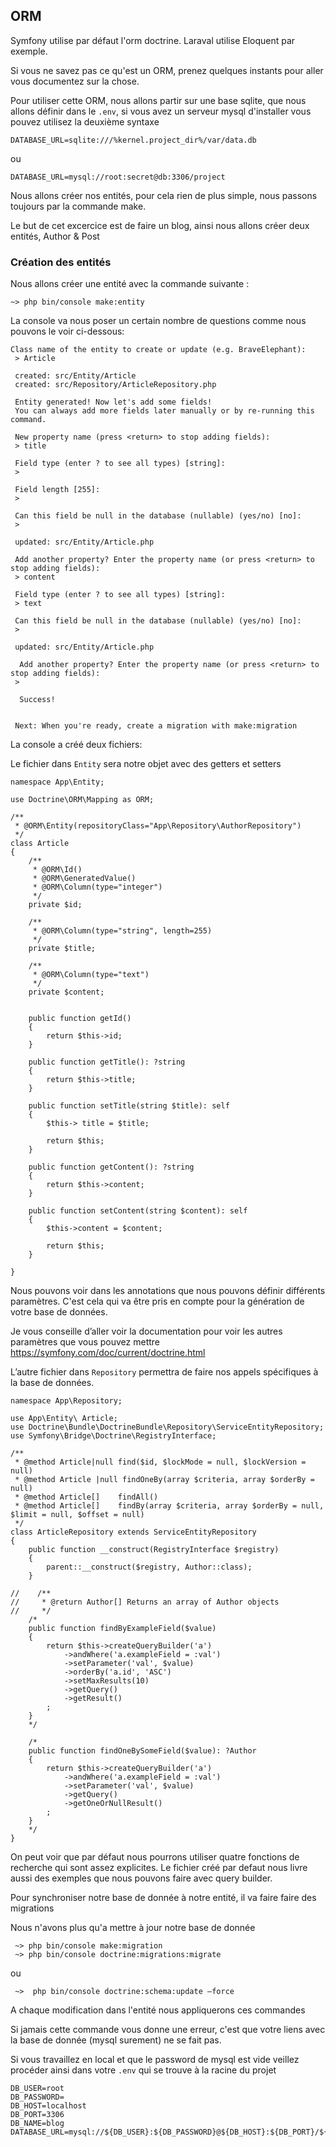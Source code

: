 ## ORM

Symfony utilise par défaut l'orm doctrine. Laraval utilise Eloquent par exemple.

Si vous ne savez pas ce qu'est un ORM, prenez quelques instants pour aller vous documentez sur la chose.

Pour utiliser cette ORM, nous allons partir sur une base sqlite, que nous allons définir dans le `.env`, si vous avez un serveur mysql d'installer vous pouvez utilisez la deuxième syntaxe 

```
DATABASE_URL=sqlite:///%kernel.project_dir%/var/data.db
```
ou

```
DATABASE_URL=mysql://root:secret@db:3306/project
```

Nous allons créer nos entités, pour cela rien de plus simple, nous passons toujours par la commande make.

Le but de cet excercice est de faire un blog, ainsi nous allons créer deux entités, Author & Post

### Création des entités
Nous allons créer une entité avec la commande suivante :

```
~> php bin/console make:entity
```

La console va nous poser un certain nombre de questions comme nous pouvons le voir ci-dessous:

```
Class name of the entity to create or update (e.g. BraveElephant):
 > Article

 created: src/Entity/Article
 created: src/Repository/ArticleRepository.php
 
 Entity generated! Now let's add some fields!
 You can always add more fields later manually or by re-running this command.

 New property name (press <return> to stop adding fields):
 > title

 Field type (enter ? to see all types) [string]:
 > 

 Field length [255]:
 > 

 Can this field be null in the database (nullable) (yes/no) [no]:
 > 

 updated: src/Entity/Article.php

 Add another property? Enter the property name (or press <return> to stop adding fields):
 > content

 Field type (enter ? to see all types) [string]:
 > text

 Can this field be null in the database (nullable) (yes/no) [no]:
 > 

 updated: src/Entity/Article.php

  Add another property? Enter the property name (or press <return> to stop adding fields):
 >
           
  Success! 
           

 Next: When you're ready, create a migration with make:migration
```


La console a créé deux fichiers:

Le fichier dans `Entity` sera notre objet avec des getters et setters

```
namespace App\Entity;

use Doctrine\ORM\Mapping as ORM;

/**
 * @ORM\Entity(repositoryClass="App\Repository\AuthorRepository")
 */
class Article
{
    /**
     * @ORM\Id()
     * @ORM\GeneratedValue()
     * @ORM\Column(type="integer")
     */
    private $id;

    /**
     * @ORM\Column(type="string", length=255)
     */
    private $title;

    /**
     * @ORM\Column(type="text")
     */
    private $content;


    public function getId()
    {
        return $this->id;
    }

    public function getTitle(): ?string
    {
        return $this->title;
    }

    public function setTitle(string $title): self
    {
        $this-> title = $title;

        return $this;
    }

    public function getContent(): ?string
    {
        return $this->content;
    }

    public function setContent(string $content): self
    {
        $this->content = $content;

        return $this;
    }

}
```


Nous pouvons voir dans les annotations que nous pouvons définir différents paramètres. C'est cela qui va être pris en compte pour la génération de votre base de données.

Je vous conseille d’aller voir la documentation pour voir les autres paramètres que vous pouvez mettre <https://symfony.com/doc/current/doctrine.html>

L’autre fichier dans `Repository` permettra de faire nos appels spécifiques à la base de données.

```
namespace App\Repository;

use App\Entity\ Article;
use Doctrine\Bundle\DoctrineBundle\Repository\ServiceEntityRepository;
use Symfony\Bridge\Doctrine\RegistryInterface;

/**
 * @method Article|null find($id, $lockMode = null, $lockVersion = null)
 * @method Article |null findOneBy(array $criteria, array $orderBy = null)
 * @method Article[]    findAll()
 * @method Article[]    findBy(array $criteria, array $orderBy = null, $limit = null, $offset = null)
 */
class ArticleRepository extends ServiceEntityRepository
{
    public function __construct(RegistryInterface $registry)
    {
        parent::__construct($registry, Author::class);
    }

//    /**
//     * @return Author[] Returns an array of Author objects
//     */
    /*
    public function findByExampleField($value)
    {
        return $this->createQueryBuilder('a')
            ->andWhere('a.exampleField = :val')
            ->setParameter('val', $value)
            ->orderBy('a.id', 'ASC')
            ->setMaxResults(10)
            ->getQuery()
            ->getResult()
        ;
    }
    */

    /*
    public function findOneBySomeField($value): ?Author
    {
        return $this->createQueryBuilder('a')
            ->andWhere('a.exampleField = :val')
            ->setParameter('val', $value)
            ->getQuery()
            ->getOneOrNullResult()
        ;
    }
    */
}
```

On peut voir que par défaut nous pourrons utiliser quatre fonctions de recherche qui sont assez explicites. Le fichier créé par defaut nous livre aussi des exemples que nous pouvons faire avec query builder.

        
Pour synchroniser notre base de donnée à notre entité, il va faire faire des migrations

Nous n'avons plus qu'a mettre à jour notre base de donnée

```
 ~> php bin/console make:migration
 ~> php bin/console doctrine:migrations:migrate 
```

ou 

```
 ~>  php bin/console doctrine:schema:update —force
```

A chaque modification dans l'entité nous appliquerons ces commandes

Si jamais cette commande vous donne une erreur, c'est que votre liens avec la base de donnée (mysql surement) ne se fait pas.

Si vous travaillez en local et que le password de mysql est vide veillez procéder ainsi dans votre `.env` qui se trouve à la racine du projet

```
DB_USER=root
DB_PASSWORD=
DB_HOST=localhost
DB_PORT=3306
DB_NAME=blog
DATABASE_URL=mysql://${DB_USER}:${DB_PASSWORD}@${DB_HOST}:${DB_PORT}/${DB_NAME}
```
